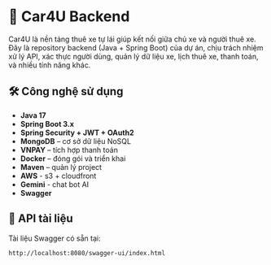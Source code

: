 # 🚗 Car4U Backend

Car4U là nền tảng thuê xe tự lái giúp kết nối giữa chủ xe và người thuê xe. Đây là repository backend (Java + Spring Boot) của dự án, chịu trách nhiệm xử lý API, xác thực người dùng, quản lý dữ liệu xe, lịch thuê xe, thanh toán, và nhiều tính năng khác.

## 🛠️ Công nghệ sử dụng

- **Java 17**
- **Spring Boot 3.x**
- **Spring Security + JWT + OAuth2**
- **MongoDB** – cơ sở dữ liệu NoSQL
- **VNPAY** – tích hợp thanh toán
- **Docker** – đóng gói và triển khai
- **Maven** – quản lý project
- **AWS** - s3 + cloudfront
- **Gemini** - chat bot AI
- **Swagger** 

## 🧪 API tài liệu
Tài liệu Swagger có sẵn tại:
```
http://localhost:8080/swagger-ui/index.html

```
